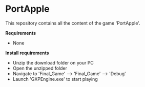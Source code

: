 # PortApple
This repository contains all the content of the game 'PortApple'.

**Requirements**
- None

**Install requirements**
- Unzip the download folder on your PC
- Open the unzipped folder
- Navigate to 'Final_Game' --> 'Final_Game' --> 'Debug'
- Launch 'GXPEngine.exe' to start playing
